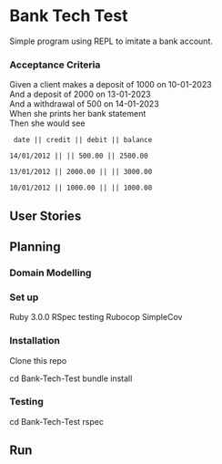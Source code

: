 # Bank Tech Test
Simple program using REPL to imitate a bank account.

### Acceptance Criteria

Given a client makes a deposit of 1000 on 10-01-2023  
And a deposit of 2000 on 13-01-2023  
And a withdrawal of 500 on 14-01-2023  
When she prints her bank statement  
Then she would see  

<code> date || credit || debit || balance  
14/01/2012 || || 500.00 || 2500.00   
13/01/2012 || 2000.00 || || 3000.00   
10/01/2012 || 1000.00 || || 1000.00  </code> 

## User Stories

## Planning

### Domain Modelling

### Set up

Ruby 3.0.0
RSpec testing
Rubocop
SimpleCov

### Installation

Clone this repo

cd Bank-Tech-Test
bundle install

### Testing

cd Bank-Tech-Test
rspec

## Run




